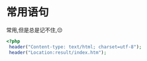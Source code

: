 # 常用语句

常用,但是总是记不住,😔

```php
<?php
 header("Content-type: text/html; charset=utf-8");
 header("Location:result/index.htm");
```

